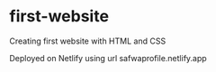 # first-website
Creating first website with HTML and CSS

Deployed on Netlify using url safwaprofile.netlify.app
